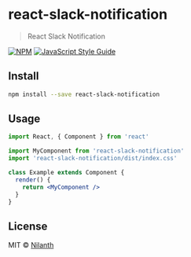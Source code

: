 # react-slack-notification

> React Slack Notification

[![NPM](https://img.shields.io/npm/v/react-slack-notification.svg)](https://www.npmjs.com/package/react-slack-notification) [![JavaScript Style Guide](https://img.shields.io/badge/code_style-standard-brightgreen.svg)](https://standardjs.com)

## Install

```bash
npm install --save react-slack-notification
```

## Usage

```jsx
import React, { Component } from 'react'

import MyComponent from 'react-slack-notification'
import 'react-slack-notification/dist/index.css'

class Example extends Component {
  render() {
    return <MyComponent />
  }
}
```

## License

MIT © [Nilanth](https://github.com/Nilanth)
